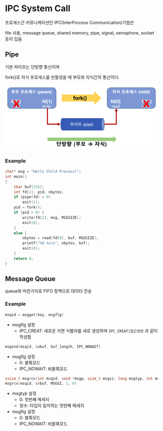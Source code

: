 # IPC System Call

프로세스간 커뮤니케이션인 IPC(InterProcess Communication)기법은

file 사용, message queue, shared memory, pipe, signal, semaphore, socket 등이 있음



## Pipe

기본 파이프는 단방향 통신이며

fork()로 자식 프로세스를 만들었을 때 부모와 자식간의 통신이다.

![pipe](../images/ch6-1_pipe.png)

### Example

```c
char* msg = "Hello Child Process!";
int main()
{
    char buf[255];
    int fd[2], pid, nbytes;
    if (pipe(fd) < 0)
		exit(1);
	pid = fork(); 
	if (pid > 0) {
		write(fd[1], msg, MSGSIZE);
		exit(0);
	}
	else {
		nbytes = read(fd[0], buf, MSGSIZE);
		printf("%d %s\n", nbytes, buf);
		exit(0);
	}
	return 0;
}
```



## Message Queue

queue와 마찬가지로 FIFO 정책으로 데이터 전송

### Example

```c
msqid = msgget(key, msgflg)
```

- msgflg 설정
  - IPC_CREAT: 새로운 키면 식별자를 새로 생성하며 `IPC_CREAT|접근권한` 과 같이 작성함

```c
msgsnd(msqid, &sbuf, buf_length, IPC_NOWAIT)
```

- msgflg 설정
  - 0: 블록모드
  - IPC_NOWAIT: 비블록모드

```c
ssize_t msgrcv(int msqid, void *msgp, size_t msgsz, long msgtyp, int msgflg)
msgrcv(msqid, &rbuf, MSGSZ, 1, 0)
```

- msgtyp 설정
  - 0: 첫번째 메세지
  - 양수: 타입이 일치하는 첫번째 메세지
- msgflg 설정
  - 0: 블록모드
  - IPC_NOWAIT: 비블록모드